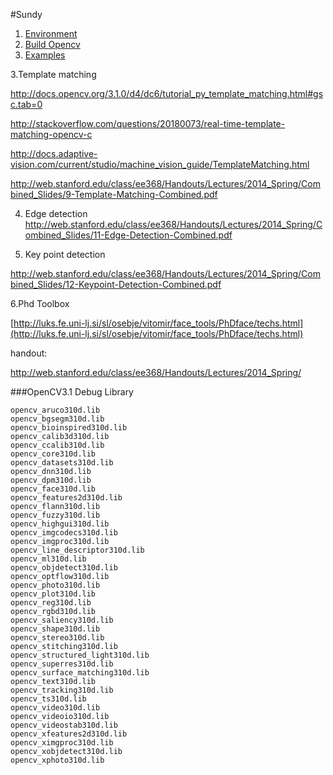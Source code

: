 #Sundy
1. [Environment](http://stackoverflow.com/questions/10901905/installing-opencv-2-4-3-in-visual-c-2010-express)
2. [Build Opencv](http://www.cnblogs.com/jliangqiu2016/p/5597501.html)
2. [Examples](http://opencvexamples.blogspot.com/p/learning-opencv-functions-step-by-step.html)

3.Template matching


http://docs.opencv.org/3.1.0/d4/dc6/tutorial_py_template_matching.html#gsc.tab=0

http://stackoverflow.com/questions/20180073/real-time-template-matching-opencv-c


http://docs.adaptive-vision.com/current/studio/machine_vision_guide/TemplateMatching.html

http://web.stanford.edu/class/ee368/Handouts/Lectures/2014_Spring/Combined_Slides/9-Template-Matching-Combined.pdf


4. Edge detection
http://web.stanford.edu/class/ee368/Handouts/Lectures/2014_Spring/Combined_Slides/11-Edge-Detection-Combined.pdf

5. Key point detection

http://web.stanford.edu/class/ee368/Handouts/Lectures/2014_Spring/Combined_Slides/12-Keypoint-Detection-Combined.pdf

6.Phd Toolbox

[http://luks.fe.uni-lj.si/sl/osebje/vitomir/face_tools/PhDface/techs.html](http://luks.fe.uni-lj.si/sl/osebje/vitomir/face_tools/PhDface/techs.html)

handout:

http://web.stanford.edu/class/ee368/Handouts/Lectures/2014_Spring/


###OpenCV3.1 Debug Library

	opencv_aruco310d.lib
	opencv_bgsegm310d.lib
	opencv_bioinspired310d.lib
	opencv_calib3d310d.lib
	opencv_ccalib310d.lib
	opencv_core310d.lib
	opencv_datasets310d.lib
	opencv_dnn310d.lib
	opencv_dpm310d.lib
	opencv_face310d.lib
	opencv_features2d310d.lib
	opencv_flann310d.lib
	opencv_fuzzy310d.lib
	opencv_highgui310d.lib
	opencv_imgcodecs310d.lib
	opencv_imgproc310d.lib
	opencv_line_descriptor310d.lib
	opencv_ml310d.lib
	opencv_objdetect310d.lib
	opencv_optflow310d.lib
	opencv_photo310d.lib
	opencv_plot310d.lib
	opencv_reg310d.lib
	opencv_rgbd310d.lib
	opencv_saliency310d.lib
	opencv_shape310d.lib
	opencv_stereo310d.lib
	opencv_stitching310d.lib
	opencv_structured_light310d.lib
	opencv_superres310d.lib
	opencv_surface_matching310d.lib
	opencv_text310d.lib
	opencv_tracking310d.lib
	opencv_ts310d.lib
	opencv_video310d.lib
	opencv_videoio310d.lib
	opencv_videostab310d.lib
	opencv_xfeatures2d310d.lib
	opencv_ximgproc310d.lib
	opencv_xobjdetect310d.lib
	opencv_xphoto310d.lib
